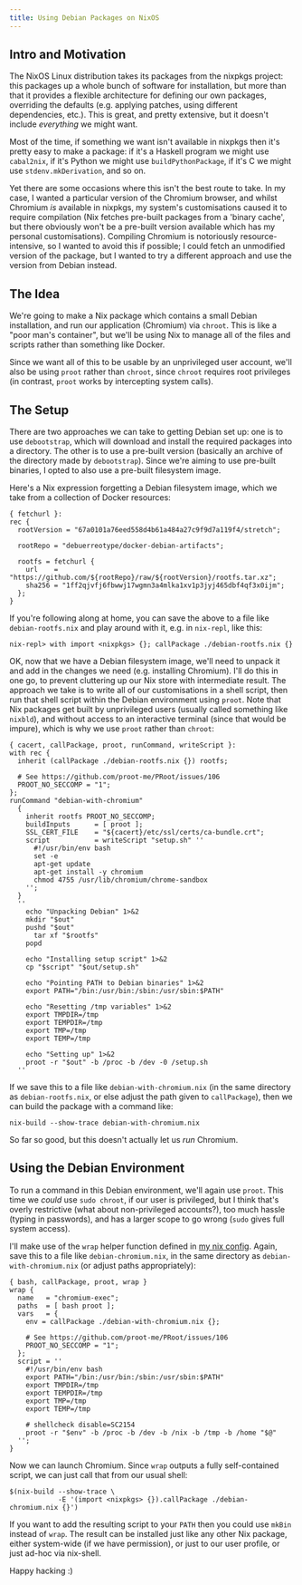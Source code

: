 ```yaml
---
title: Using Debian Packages on NixOS
---
```


## Intro and Motivation ##

The NixOS Linux distribution takes its packages from the nixpkgs project: this
packages up a whole bunch of software for installation, but more than that it
provides a flexible architecture for defining our own packages, overriding the
defaults (e.g. applying patches, using different dependencies, etc.). This is
great, and pretty extensive, but it doesn't include *everything* we might want.

Most of the time, if something we want isn't available in nixpkgs then it's
pretty easy to make a package: if it's a Haskell program we might use
`cabal2nix`, if it's Python we might use `buildPythonPackage`, if it's C we
might use `stdenv.mkDerivation`, and so on.

Yet there are some occasions where this isn't the best route to take. In my
case, I wanted a particular version of the Chromium browser, and whilst Chromium
*is* available in nixpkgs, my system's customisations caused it to require
compilation (Nix fetches pre-built packages from a 'binary cache', but there
obviously won't be a pre-built version available which has my personal
customisations). Compiling Chromium is notoriously resource-intensive, so I
wanted to avoid this if possible; I could fetch an unmodified version of the
package, but I wanted to try a different approach and use the version from
Debian instead.

## The Idea ##

We're going to make a Nix package which contains a small Debian installation,
and run our application (Chromium) via `chroot`. This is like a "poor man's
container", but we'll be using Nix to manage all of the files and scripts rather
than something like Docker.

Since we want all of this to be usable by an unprivileged user account, we'll
also be using `proot` rather than `chroot`, since `chroot` requires root
privileges (in contrast, `proot` works by intercepting system calls).

## The Setup ##

There are two approaches we can take to getting Debian set up: one is to use
`debootstrap`, which will download and install the required packages into a
directory. The other is to use a pre-built version (basically an archive of the
directory made by `debootstrap`). Since we're aiming to use pre-built binaries,
I opted to also use a pre-built filesystem image.

Here's a Nix expression forgetting a Debian filesystem image, which we take from
a collection of Docker resources:

```
{ fetchurl }:
rec {
  rootVersion = "67a0101a76eed558d4b61a484a27c9f9d7a119f4/stretch";

  rootRepo = "debuerreotype/docker-debian-artifacts";

  rootfs = fetchurl {
    url    = "https://github.com/${rootRepo}/raw/${rootVersion}/rootfs.tar.xz";
    sha256 = "1ff2qjvfj6fbwwj17wgmn3a4mlka1xv1p3jyj465dbf4qf3x0ijm";
  };
}
```

If you're following along at home, you can save the above to a file like
`debian-rootfs.nix` and play around with it, e.g. in `nix-repl`, like this:

```
nix-repl> with import <nixpkgs> {}; callPackage ./debian-rootfs.nix {}
```

OK, now that we have a Debian filesystem image, we'll need to unpack it and add
in the changes we need (e.g. installing Chromium). I'll do this in one go, to
prevent cluttering up our Nix store with intermediate result. The approach we
take is to write all of our customisations in a shell script, then run that
shell script within the Debian environment using `proot`. Note that Nix packages
get built by unprivileged users (usually called something like `nixbld`), and
without access to an interactive terminal (since that would be impure), which is
why we use `proot` rather than `chroot`:

```
{ cacert, callPackage, proot, runCommand, writeScript }:
with rec {
  inherit (callPackage ./debian-rootfs.nix {}) rootfs;

  # See https://github.com/proot-me/PRoot/issues/106
  PROOT_NO_SECCOMP = "1";
};
runCommand "debian-with-chromium"
  {
    inherit rootfs PROOT_NO_SECCOMP;
    buildInputs      = [ proot ];
    SSL_CERT_FILE    = "${cacert}/etc/ssl/certs/ca-bundle.crt";
    script           = writeScript "setup.sh" ''
      #!/usr/bin/env bash
      set -e
      apt-get update
      apt-get install -y chromium
      chmod 4755 /usr/lib/chromium/chrome-sandbox
    '';
  }
  ''
    echo "Unpacking Debian" 1>&2
    mkdir "$out"
    pushd "$out"
      tar xf "$rootfs"
    popd

    echo "Installing setup script" 1>&2
    cp "$script" "$out/setup.sh"

    echo "Pointing PATH to Debian binaries" 1>&2
    export PATH="/bin:/usr/bin:/sbin:/usr/sbin:$PATH"

    echo "Resetting /tmp variables" 1>&2
    export TMPDIR=/tmp
    export TEMPDIR=/tmp
    export TMP=/tmp
    export TEMP=/tmp

    echo "Setting up" 1>&2
    proot -r "$out" -b /proc -b /dev -0 /setup.sh
  ''
```

If we save this to a file like `debian-with-chromium.nix` (in the same directory
as `debian-rootfs.nix`, or else adjust the path given to `callPackage`), then we
can build the package with a command like:

```
nix-build --show-trace debian-with-chromium.nix
```

So far so good, but this doesn't actually let us *run* Chromium.

## Using the Debian Environment ##

To run a command in this Debian environment, we'll again use `proot`. This time
we *could* use `sudo chroot`, if our user is privileged, but I think that's
overly restrictive (what about non-privileged accounts?), too much hassle
(typing in passwords), and has a larger scope to go wrong (`sudo` gives full
system access).

I'll make use of the `wrap` helper function defined in
[my nix config](/git/nix-config). Again, save this to a
file like `debian-chromium.nix`, in the same directory as
`debian-with-chromium.nix` (or adjust paths appropriately):

```
{ bash, callPackage, proot, wrap }
wrap {
  name   = "chromium-exec";
  paths  = [ bash proot ];
  vars   = {
    env = callPackage ./debian-with-chromium.nix {};

    # See https://github.com/proot-me/PRoot/issues/106
    PROOT_NO_SECCOMP = "1";
  };
  script = ''
    #!/usr/bin/env bash
    export PATH="/bin:/usr/bin:/sbin:/usr/sbin:$PATH"
    export TMPDIR=/tmp
    export TEMPDIR=/tmp
    export TMP=/tmp
    export TEMP=/tmp

    # shellcheck disable=SC2154
    proot -r "$env" -b /proc -b /dev -b /nix -b /tmp -b /home "$@"
  '';
}
```

Now we can launch Chromium. Since `wrap` outputs a fully self-contained script,
we can just call that from our usual shell:

```
$(nix-build --show-trace \
            -E '(import <nixpkgs> {}).callPackage ./debian-chromium.nix {}')
```

If you want to add the resulting script to your `PATH` then you could use
`mkBin` instead of `wrap`. The result can be installed just like any other Nix
package, either system-wide (if we have permission), or just to our user
profile, or just ad-hoc via nix-shell.

Happy hacking :)
